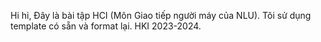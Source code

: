 Hi hi, Đây là bài tập HCI (Môn Giao tiếp người máy của NLU).
Tôi sử dụng template có sẵn và format lại.
HKI 2023-2024.
